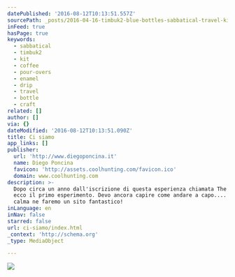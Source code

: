 ```yaml
---
datePublished: '2016-08-12T10:13:51.557Z'
sourcePath: _posts/2016-04-16-timbuk2-blue-bottles-sabbatical-travel-kit.md
inFeed: true
hasPage: true
keywords:
  - sabbatical
  - timbuk2
  - kit
  - coffee
  - pour-overs
  - enamel
  - drip
  - travel
  - bottle
  - craft
related: []
author: []
via: {}
dateModified: '2016-08-12T10:13:51.090Z'
title: Ci siamo
app_links: []
publisher:
  url: 'http://www.diegoponcina.it'
  name: Diego Poncina
  favicon: 'http://assets.coolhunting.com/favicon.ico'
  domain: www.coolhunting.com
description: >-
  Dopo circa un anno dall'iscrizione di questa esperienza chiamata The Grid,
  ecco il primo esperimento. Devo ancora capire come andare a capo.... ma con
  calma ne faremo un sito fantastico!
inLanguage: en
inNav: false
starred: false
url: ci-siamo/index.html
_context: 'http://schema.org'
_type: MediaObject

---
```

![](https://imgflo.herokuapp.com/graph/vahj1ThiexotieMo/037240bb5e60c0b0d0adf45612a65208/croprotate.png?cropheight=400&cropwidth=383&degrees=0&input=https%3A%2F%2Fthe-grid-user-content.s3-us-west-2.amazonaws.com%2Fa5a501dc-81e3-48b5-b41a-940c91e9a497.png&x=37&y=0)